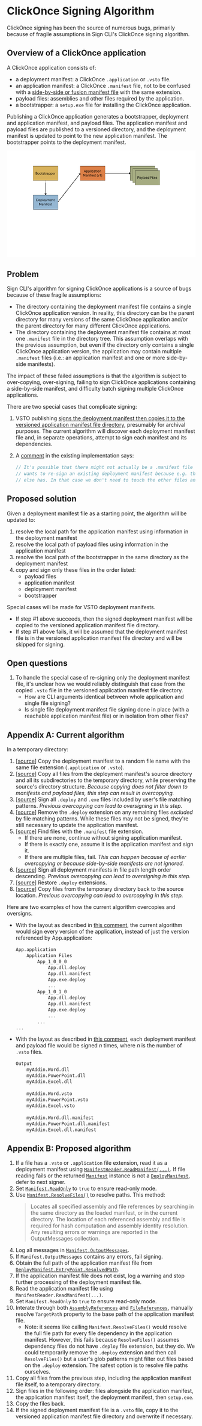 # ClickOnce Signing Algorithm

ClickOnce signing has been the source of numerous bugs, primarily because of fragile assumptions in Sign CLI's ClickOnce signing algorithm.

## Overview of a ClickOnce application

A ClickOnce application consists of:

* a deployment manifest:  a ClickOnce `.application` or `.vsto` file.
* an application manifest:  a ClickOnce `.manifest` file, not to be confused with a [side-by-side or fusion manifest file](https://learn.microsoft.com/windows/win32/sbscs/application-manifests) with the same extension.
* payload files:  assemblies and other files required by the application.
* a bootstrapper:  a `setup.exe` file for installing the ClickOnce application.

Publishing a ClickOnce application generates a bootstrapper, deployment and application manifest, and payload files.  The application manifest and payload files are published to a versioned directory, and the deployment manifest is updated to point to the new application manifest.  The bootstrapper points to the deployment manifest.

![ClickOnce file relationships](images/file-relationships.gif)

## Problem

Sign CLI's algorithm for signing ClickOnce applications is a source of bugs because of these fragile assumptions:

- The directory containing the deployment manifest file contains a single ClickOnce application version.  In reality, this directory can be the parent directory for many versions of the same ClickOnce application and/or the parent directory for many different ClickOnce applications.
- The directory containing the deployment manifest file contains at most one `.manifest` file in the directory tree.  This assumption overlaps with the previous assumption, but even if the directory only contains a single ClickOnce application version, the application may contain multiple `.manifest` files (i.e.:  an application manifest and one or more side-by-side manifests).

The impact of these failed assumptions is that the algorithm is subject to over-copying, over-signing, failing to sign ClickOnce applications containing a side-by-side manifest, and difficulty batch signing multiple ClickOnce applications.

There are two special cases that complicate signing:

1. VSTO publishing [signs the deployment manifest then copies it to the versioned application manifest file directory](https://devdiv.visualstudio.com/DevDiv/_git/VS?path=/src/ConfigData/BuildTargets/Microsoft.VisualStudio.Tools.Office.targets&version=GCba009548f0f1014f78b861e34bf4ef2700a28d25&line=473&lineEnd=483&lineStartColumn=9&lineEndColumn=11&lineStyle=plain&_a=contents), presumably for archival purposes.  The current algorithm will discover each deployment manifest file and, in separate operations, attempt to sign each manifest and its dependencies.
1. A [comment](https://github.com/dotnet/sign/blob/e268c46059ae415749de057a14c8919c6f063049/src/Sign.Core/DataFormatSigners/ClickOnceSigner.cs#L88-L90) in the existing implementation says:

    ```C#
    // It's possible that there might not actually be a .manifest file or any data files if the user just
    // wants to re-sign an existing deployment manifest because e.g. the update URL has changed but nothing
    // else has. In that case we don't need to touch the other files and we can just sign the deployment manifest.
    ```

## Proposed solution

Given a deployment manifest file as a starting point, the algorithm will be updated to:

1. resolve the local path for the application manifest using information in the deployment manifest
1. resolve the local path of payload files using information in the application manifest
1. resolve the local path of the bootstrapper in the same directory as the deployment manifest
1. copy and sign only these files in the order listed:
   - payload files
   - application manifest
   - deployment manifest
   - bootstrapper

Special cases will be made for VSTO deployment manifests.

- If step \#1 above succeeds, then the signed deployment manifest will be copied to the versioned application manifest file directory.
- If step \#1 above fails, it will be assumed that the deployment manifest file is in the versioned application manifest file directory and will be skipped for signing.

## Open questions

1. To handle the special case of re-signing only the deployment manifest file, it's unclear how we would reliably distinguish that case from the copied `.vsto` file in the versioned application manifest file directory.
   * How are CLI arguments identical between whole application and single file signing?
   * Is single file deployment manifest file signing done in place (with a reachable application manifest file) or in isolation from other files?

## Appendix A:  Current algorithm

In a temporary directory:

1. [[source](https://github.com/dotnet/sign/blob/e268c46059ae415749de057a14c8919c6f063049/src/Sign.Core/Signer.cs#L135-L147)]  Copy the deployment manifest to a random file name with the same file extension (`.application` or `.vsto`).
1. [[source](https://github.com/dotnet/sign/blob/e268c46059ae415749de057a14c8919c6f063049/src/Sign.Core/DataFormatSigners/ClickOnceSigner.cs#L261-L274)]  Copy all files from the deployment manifest's source directory and all its subdirectories to the temporary directory, while preserving the source's directory structure. _Because copying does not filter down to manifests and payload files, this step can result in overcopying._
1. [[source](https://github.com/dotnet/sign/blob/e268c46059ae415749de057a14c8919c6f063049/src/Sign.Core/DataFormatSigners/ClickOnceSigner.cs#L97-L113)]  Sign all `.deploy` and `.exe` files included by user's file matching patterns. _Previous overcopying can lead to oversigning in this step._
1. [[source](https://github.com/dotnet/sign/blob/e268c46059ae415749de057a14c8919c6f063049/src/Sign.Core/DataFormatSigners/ClickOnceSigner.cs#L115-L123)]  Remove the `.deploy` extension on any remaining files _excluded_ by file matching patterns.  While these files may not be signed, they're still necessary to update the application manifest.
1. [[source](https://github.com/dotnet/sign/blob/e268c46059ae415749de057a14c8919c6f063049/src/Sign.Core/DataFormatSigners/ClickOnceSigner.cs#L130-L139)]  Find files with the `.manifest` file extension.
   * If there are none, continue without signing application manifest.
   * If there is exactly one, assume it is the application manifest and sign it.
   * If there are multiple files, fail.  _This can happen because of earlier overcopying or because side-by-side manifests are not ignored._
1. [[source](https://github.com/dotnet/sign/blob/e268c46059ae415749de057a14c8919c6f063049/src/Sign.Core/DataFormatSigners/ClickOnceSigner.cs#L155-L183)]  Sign all deployment manifests in file path length order descending.  _Previous overcopying can lead to oversigning in this step._
1. [[source](https://github.com/dotnet/sign/blob/e268c46059ae415749de057a14c8919c6f063049/src/Sign.Core/DataFormatSigners/ClickOnceSigner.cs#L155-L183)]  Restore `.deploy` extensions.
1. [[source](https://github.com/dotnet/sign/blob/e268c46059ae415749de057a14c8919c6f063049/src/Sign.Core/DataFormatSigners/ClickOnceSigner.cs#L186-L189)]  Copy files from the temporary directory back to the source location.  _Previous overcopying can lead to overcopying in this step._

Here are two examples of how the current algorithm overcopies and oversigns.

* With the layout as described in [this comment](https://github.com/dotnet/sign/issues/681#issuecomment-2426793329), the current algorithm would sign every version of the application, instead of just the version referenced by App.application:

  ```
  App.application
      Application Files
          App_1_0_0_0
              App.dll.deploy
              App.dll.manifest
              App.exe.deploy
              ...
          App_1_0_1_0
              App.dll.deploy
              App.dll.manifest
              App.exe.deploy
              ...
          ...
  ...
  ```

* With the layout as described in [this comment](https://github.com/dotnet/sign/issues/681#issuecomment-2425548289), each deployment manifest and payload file would be signed _n_ times, where _n_ is the number of `.vsto` files.

  ```
  Output
      myAddin.Word.dll
      myAddin.PowerPoint.dll
      myAddin.Excel.dll

      myAddin.Word.vsto
      myAddin.PowerPoint.vsto
      myAddin.Excel.vsto

      myAddin.Word.dll.manifest
      myAddin.PowerPoint.dll.manifest
      myAddin.Excel.dll.manifest
  ```

## Appendix B:  Proposed algorithm

1. If a file has a `.vsto` or `.application` file extension, read it as a deployment manifest using [`ManifestReader.ReadManifest(...)`](https://learn.microsoft.com/dotnet/api/microsoft.build.tasks.deployment.manifestutilities.manifestreader.readmanifest?view=msbuild-17-netcore#microsoft-build-tasks-deployment-manifestutilities-manifestreader-readmanifest(system-io-stream-system-boolean)).  If file reading fails or the returned [`Manifest`](https://learn.microsoft.com/dotnet/api/microsoft.build.tasks.deployment.manifestutilities.manifest?view=msbuild-17-netcore) instance is not a [`DeployManifest`](https://learn.microsoft.com/dotnet/api/microsoft.build.tasks.deployment.manifestutilities.deploymanifest?view=msbuild-17-netcore), defer to next signer.
1. Set [`Manifest.ReadOnly`](https://learn.microsoft.com/dotnet/api/microsoft.build.tasks.deployment.manifestutilities.manifest.readonly?view=msbuild-17-netcore) to `true` to ensure read-only mode.
1. Use [`Manifest.ResolveFiles()`](https://learn.microsoft.com/dotnet/api/microsoft.build.tasks.deployment.manifestutilities.manifest.resolvefiles?view=msbuild-17-netcore#microsoft-build-tasks-deployment-manifestutilities-manifest-resolvefiles) to resolve paths.  This method:
   > Locates all specified assembly and file references by searching in the same directory as the loaded manifest, or in the current directory. The location of each referenced assembly and file is required for hash computation and assembly identity resolution. Any resulting errors or warnings are reported in the OutputMessages collection.
1. Log all messages in [`Manifest.OutputMessages`](https://learn.microsoft.com/dotnet/api/microsoft.build.tasks.deployment.manifestutilities.manifest.outputmessages?view=msbuild-17-netcore).
1. If `Manifest.OutputMessages` contains any errors, fail signing.
1. Obtain the full path of the application manifest file from [`DeployManifest.EntryPoint`](https://learn.microsoft.com/dotnet/api/microsoft.build.tasks.deployment.manifestutilities.deploymanifest.entrypoint?view=msbuild-17-netcore)[`.ResolvedPath`](https://learn.microsoft.com/dotnet/api/microsoft.build.tasks.deployment.manifestutilities.basereference.resolvedpath?view=msbuild-17-netcore#microsoft-build-tasks-deployment-manifestutilities-basereference-resolvedpath).
1. If the application manifest file does not exist, log a warning and stop further processing of the deployment manifest file.
1. Read the application manifest file using `ManifestReader.ReadManifest(...)`.
1. Set `Manifest.ReadOnly` to `true` to ensure read-only mode.
1. Interate through both [`AssemblyReferences`](https://learn.microsoft.com/dotnet/api/microsoft.build.tasks.deployment.manifestutilities.manifest.assemblyreferences?view=msbuild-17-netcore) and [`FileReferences`](https://learn.microsoft.com/dotnet/api/microsoft.build.tasks.deployment.manifestutilities.manifest.filereferences?view=msbuild-17-netcore), manually resolve `TargetPath` property to the base path of the application manifest file.
   * Note:  it seems like calling `Manifest.ResolveFiles()` would resolve the full file path for every file dependency in the application manifest.  However, this fails because `ResolveFiles()` assumes dependency files do not have `.deploy` file extension, but they do.  We could temporarily remove the `.deploy` extension and then call `ResolveFiles()` but a user's glob patterns might filter out files based on the `.deploy` extension.  The safest option is to resolve file paths ourselves.
1. Copy all files from the previous step, including the application manifest file itself, to a temporary directory.
1. Sign files in the following order:  files alongside the application manifest, the application manifest itself, the deployment manifest, then `setup.exe`.
1. Copy the files back.
1. If the signed deployment manifest file is a `.vsto` file, copy it to the versioned application manifest file directory and overwrite if necessary.

